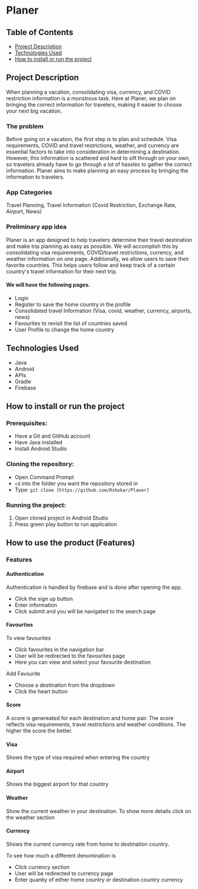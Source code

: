 # Planer

## Table of Contents
- [Project Description](#project-description)
- [Technologies Used](#technologies-used)
- [How to install or run the project](#how-to-run-project)

## Project Description
When planning a vacation, consolidating visa, currency, and COVID restriction information is a monstrous task. Here at Planer, we plan on bringing the correct information for travelers, making it easier to choose your next big vacation.

### The problem
Before going on a vacation, the first step is to plan and schedule. Visa requirements, COVID and travel restrictions, weather, and currency are essential factors to take into consideration in determining a destination. However, this information is scattered and hard to sift through on your own, so travelers already have to go through a lot of hassles to gather the correct information. Planer aims to make planning an easy process by bringing the information to travelers.

### App Categories
Travel Planning, Travel Information (Covid Restriction, Exchange Rate, Airport, News)

### Preliminary app idea
Planer is an app designed to help travelers determine their travel destination and make trip planning as easy as possible. We will accomplish this by consolidating visa requirements, COVID/travel restrictions, currency, and weather information on one page. Additionally, we allow users to save their favorite countries. This helps users follow and keep track of a certain country's travel information for their next trip.

#### We will have the following pages.
- Login
- Register to save the home country in the profile
- Consolidated travel Information (Visa, covid, weather, currency, airports, news)
- Favourites to revisit the list of countries saved
- User Profile to change the home country 

## Technologies Used
- Java
- Android
- APIs
- Gradle
- Firebase 

## <a id="how-to-run-project">How to install or run the project</a>

### Prerequisites:

- Have a Git and GitHub account
- Have Java installed
- Install Android Studio

### Cloning the repository:
- Open Command Prompt
- `cd` into the folder you want the repository stored in
- Type: `git clone [https://github.com/Rshokar/Planer]`

### Running the project:
1. Open cloned project in Android Studio
2. Press green play button to run application

## <a id="how-to-use-product">How to use the product (Features)</a>

### Features

#### Authentication
Authentication is handled by firebase and is done after opening the app. 
- Click the sign up button
- Enter information 
- Click submit and you will be navigated to the search page

#### Favourties
To view favourites
- Click favourites in the navigation bar
- User will be redirected to the favourites page
- Here you can view and select your favourite destination

Add Favourite
- Choose a destination from the dropdown
- Click the heart button

#### Score
A score is genereated for each destination and home pair. The score reflects visa requirements, travel restrictions and weather conditions. The higher the score the better.

#### Visa
Shows the type of visa required when entering the country

#### Airport
Shows the biggest airport for that country

#### Weather
Show the current weather in your destination. To show more details click on the weather section

#### Currency
Shows the current currency rate from home to destination country. 

To see how much a different denomination is
- Click currency section 
- User will be redirected to currency page
- Enter quantiy of either home country or destination country currency
